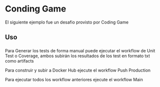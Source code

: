 # Conding Game

El siguiente ejemplo fue un desafio provisto por Coding Game

## Uso
#####

Para Generar los tests de forma manual puede ejecutar el workflow de Unit Test o Coverage, ambos subirán los resultados de los test en formato txt como artifacts

Para construir y subir a Docker Hub ejecute el workflow Push Production

Para ejecutar todos los workflow anteriores ejecute el workflow Main
